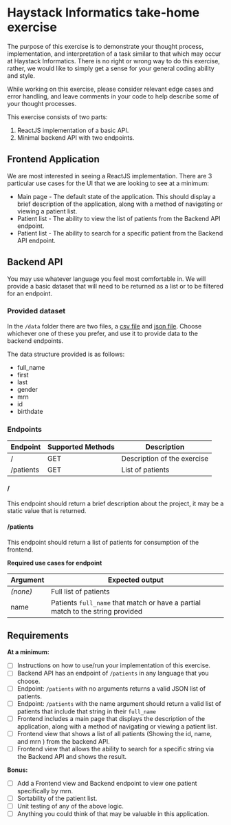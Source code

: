 # Haystack Informatics take-home exercise
The purpose of this exercise is to demonstrate your thought process, implementation, and interpretation of a task similar to that which may occur at Haystack Informatics.  There is no right or wrong way to do this exercise, rather, we would like to simply get a sense for your general coding ability and style.  


While working on this exercise, please consider relevant edge cases and error handling, and leave comments in your code to help describe some of your thought processes.


This exercise consists of two parts:
1. ReactJS implementation of a basic API.
2. Minimal backend API with two endpoints.


## Frontend Application
We are most interested in seeing a ReactJS implementation.  There are 3 particular use cases for the UI that we are looking to see at a minimum:
- Main page - The default state of the application. This should display a brief description of the application, along with a method of navigating or viewing a patient list.
- Patient list - The ability to view the list of patients from the Backend API endpoint.
- Patient list - The ability to search for a specific patient from the Backend API endpoint.


## Backend API
You may use whatever language you feel most comfortable in.  We will provide a basic dataset that will need to be returned as a list or to be filtered for an endpoint.


### Provided dataset
In the `/data` folder there are two files, a [csv file](data/patients.csv) and [json file](data/patients.json).  Choose whichever one of these you prefer, and use it to provide data to the backend endpoints.

The data structure provided is as follows:
- full_name
- first
- last
- gender
- mrn
- id
- birthdate


### Endpoints

| Endpoint | Supported Methods | Description |
| -------- | ----------------- | ----------- |
| /        | GET | Description of the exercise |
| /patients| GET | List of patients          |


#### /
This endpoint should return a brief description about the project, it may be a static value that is returned.


#### /patients
This endpoint should return a list of patients for consumption of the frontend.


**Required use cases for endpoint**


| Argument | Expected output |
| --------- | --------------- |
| _(none)_ | Full list of patients |
| name | Patients `full_name` that match or have a partial match to the string provided |


## Requirements
**At a minimum:**
- [ ] Instructions on how to use/run your implementation of this exercise.
- [ ] Backend API has an endpoint of `/patients` in any language that you choose.
- [ ] Endpoint: `/patients` with no arguments returns a valid JSON list of patients.
- [ ] Endpoint: `/patients` with the name argument should return a valid list of patients that include that string in their `full_name`
- [ ] Frontend includes a main page that displays the description of the application, along with a method of navigating or viewing a patient list.
- [ ] Frontend view that shows a list of all patients (Showing the id, name, and mrn ) from the backend API.
- [ ] Frontend view that allows the ability to search for a specific string via the Backend API and shows the result.

**Bonus:**
- [ ] Add a Frontend view and Backend endpoint to view one patient specifically by mrn.
- [ ] Sortability of the patient list.
- [ ] Unit testing of any of the above logic.
- [ ] Anything you could think of that may be valuable in this application.
